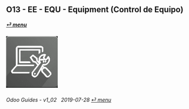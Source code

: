 ## O13 - EE - EQU - Equipment (Control de Equipo)
#### [_&#x23CE; menu_](/en-uk/o13/ee/en-uk-o13-ee-guides_menu.md)  
### ![equ](/doc/img/equipment.png)
	
###### Odoo Guides - v1_02 &nbsp; 2019-07-28  [_&#x23CE; menu_](/en-uk/o13/ee/en-uk-o13-ee-guides_menu.md)  


